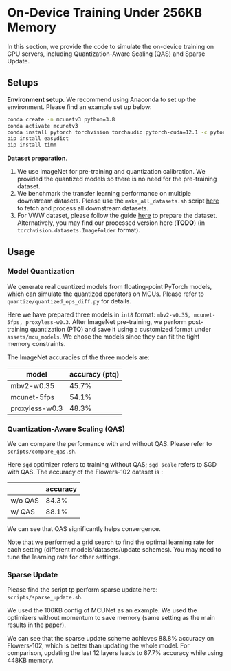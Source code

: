 # On-Device Training Under 256KB Memory

In this section, we provide the code to simulate the on-device training on GPU servers, including Quantization-Aware Scaling (QAS) and Sparse Update.

## Setups

**Environment setup.** We recommend using Anaconda to set up the environment. Please find an example set up below:

```bash
conda create -n mcunetv3 python=3.8
conda activate mcunetv3
conda install pytorch torchvision torchaudio pytorch-cuda=12.1 -c pytorch -c nvidia
pip install easydict
pip install timm
```

**Dataset preparation**. 

1. We use ImageNet for pre-training and quantization calibration. We provided the quantized models so there is no need for the pre-training dataset. 
2. We benchmark the transfer learning performance on multiple downstream datasets. Please use the `make_all_datasets.sh` script [here](https://github.com/mit-han-lab/tinyml/tree/master/tinytl/dataset_setup_scripts) to fetch and process all downstream datasets. 
3. For VWW dataset, please follow the guide [here](https://github.com/tensorflow/models/tree/master/research/slim) to prepare the dataset. Alternatively, you may find our processed version here (**TODO**) (in `torchvision.datasets.ImageFolder` format). 

## Usage

### Model Quantization

We generate real quantized models from floating-point PyTorch models, which can simulate the quantized operators on MCUs. Please refer to `quantize/quantized_ops_diff.py` for details.

Here we have prepared three models in `int8` format: `mbv2-w0.35, mcunet-5fps, proxyless-w0.3`. After ImageNet pre-training, we perform post-training quantization (PTQ) and save it using a customized format under `assets/mcu_models`. We chose the models since they can fit the tight memory constraints. 

The ImageNet accuracies of the three models are:

| model          | accuracy (ptq) |
| -------------- | -------------- |
| mbv2-w0.35     | 45.7%          |
| mcunet-5fps    | 54.1%          |
| proxyless-w0.3 | 48.3%          |

### Quantization-Aware Scaling (QAS)

We can compare the performance with and without QAS. Please refer to `scripts/compare_qas.sh`.

Here `sgd` optimizer refers to training without QAS; `sgd_scale` refers to SGD with QAS. The accuracy of the Flowers-102 dataset is :

|         | accuracy |
| ------- | -------- |
| w/o QAS | 84.3%    |
| w/ QAS  | 88.1%    |

We can see that QAS significantly helps convergence. 

Note that we performed a grid search to find the optimal learning rate for each setting (different models/datasets/update schemes). You may need to tune the learning rate for other settings. 

### Sparse Update

Please find the script tp perform sparse update here: `scripts/sparse_update.sh`. 

We used the 100KB config of MCUNet as an example. We used the optimizers without momentum to save memory (same setting as the main results in the paper).

We can see that the sparse update scheme achieves 88.8% accuracy on Flowers-102, which is better than updating the whole model. For comparison, updating the last 12 layers leads to 87.7% accuracy while using 448KB memory.

